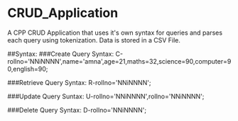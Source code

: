 # CRUD_Application
A CPP CRUD Application that uses it's own syntax for queries and parses each query using tokenization. Data is stored in a CSV File.

##Syntax:
###Create Query Syntax:
C-rollno='NNiNNNN',name='amna',age=21,maths=32,science=90,computer=90,english=90;

###Retrieve Query Syntax:
R-rollno='NNiNNNN';

###Update Query Suntax:
U-rollno='NNiNNNN',rollno='NNiNNNN';

###Delete Query Syntax:
D-rollno='NNiNNNN';
